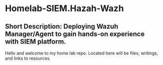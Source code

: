 # Homelab-SIEM.Hazah-Wazh
Short Description: Deploying Wazuh Manager/Agent to gain hands-on experience with SIEM platform.
-----------------------------------------------------------------------------------------------

Hello and welcome to my home lab repo. Located here will be files, writings, and links to resources.
